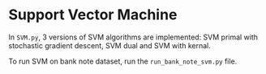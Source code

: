 # Support Vector Machine

In ```SVM.py```, 3 versions of SVM algorithms are implemented: SVM primal with stochastic gradient descent, SVM dual and SVM with kernal.</br>

To run SVM on bank note dataset, run the ```run_bank_note_svm.py``` file.
